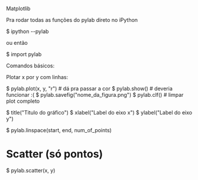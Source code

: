 Matplotlib


Pra rodar todas as funções do pylab direto no iPython

$ ipython --pylab

ou então

$ import pylab


Comandos básicos:

Plotar x por y com linhas:

$ pylab.plot(x, y, "r") # dá pra passar a cor
$ pylab.show()  # deveria funcionar :(
$ pylab.savefig("nome_da_figura.png")
$ pylab.clf() # limpar plot completo

$ title("Titulo do gráfico")
$ xlabel("Label do eixo x")
$ ylabel("Label do eixo y")


$ pylab.linspace(start, end, num_of_points)


# Scatter (só pontos)

$ pylab.scatter(x, y)
